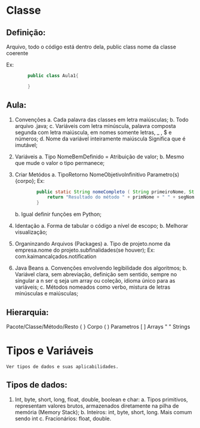 Classe
============= 

Definição: 
-------------
Arquivo, todo o código está dentro dela, public class nome da classe coerente

Ex:
``` java
        public class Aula1{ 

        }
```

Aula:
--------------
1. Convenções 
    a. Cada palavra das classes em letra maiúsculas;
    b. Todo arquivo .java;
    c. Variáveis com letra minúscula, palavra composta segunda com letra maiúscula, em nomes somente letras, _ , $ e números;
    d. Nome da variável inteiramente maiúscula Significa que é imutável;

2. Variáveis
    a. Tipo NomeBemDefinido = Atribuição de valor;
    b. Mesmo que mude o valor o tipo permanece; 

3. Criar Metódos
    a. TipoRetorno NomeObjetivoInfinitivo Parametro(s) {corpo};
        Ex:
    ``` java
            public static String nomeCompleto ( String primeiroNome, String segundoNome ) {
                return "Resultado do método " + primNome + " " + segNome;
            }
    ```
    b. Igual definir funções em Python;

4. Identação
    a. Forma de tabular o código a nível de escopo;
    b. Melhorar visualização;

5. Organinzando Arquivos (Packages)
    a. Tipo de projeto.nome da empresa.nome do projeto.subfinalidades(se houver);
        Ex: 
            com.kaimancalçados.notification

6. Java Beans
    a. Convenções envolvendo legibilidade dos algoritmos;
    b. Variável clara, sem abreviação, definição sem sentido, sempre no singular a n ser q seja um array ou coleção, idioma único para as variáveis;
    c. Métodos nomeados como verbo, mistura de letras minúsculas e maiúsculas;

Hierarquia:
-------------------
Pacote/Classe/Método/Resto
{ } Corpo ( ) Parametros [ ] Arrays " " Strings

Tipos e Variáveis
===============

    Ver tipos de dados e suas aplicabilidades.

Tipos de dados:
----------------
1.  Int, byte, short, long, float, double, boolean e char:
    a.  Tipos primitivos, representam valores brutos, armazenados diretamente na pilha de memória (Memory Stack);
    b.  Inteiros: int, byte, short, long. Mais comum sendo int
    c.  Fracionários: float, double.